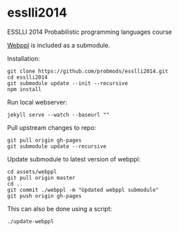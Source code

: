 esslli2014
==========

ESSLLI 2014 Probabilistic programming languages course

[Webppl](https://github.com/probmods/webppl) is included as a submodule.

Installation:

    git clone https://github.com/probmods/esslli2014.git
    cd esslli2014
    git submodule update --init --recursive
    npm install

Run local webserver:

    jekyll serve --watch --baseurl ""

Pull upstream changes to repo:

    git pull origin gh-pages
    git submodule update --recursive

Update submodule to latest version of webppl:

    cd assets/webppl
    git pull origin master
    cd ..
    git commit ./webppl -m "Updated webppl submodule"
    git push origin gh-pages

This can also be done using a script:

    ./update-webppl
